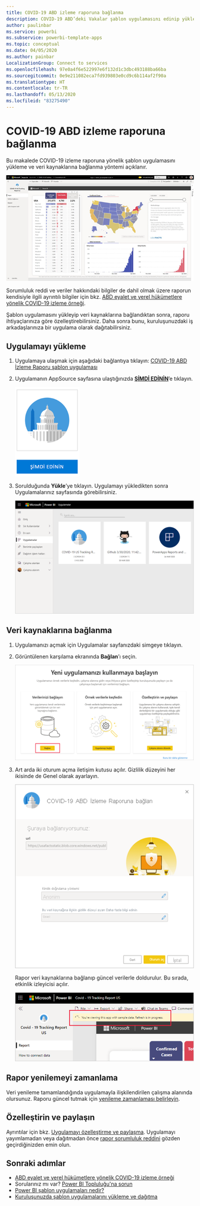 ```yaml
---
title: COVID-19 ABD izleme raporuna bağlanma
description: COVID-19 ABD’deki Vakalar şablon uygulamasını edinip yükleme ve verilerinize bağlanma.
author: paulinbar
ms.service: powerbi
ms.subservice: powerbi-template-apps
ms.topic: conceptual
ms.date: 04/05/2020
ms.author: painbar
LocalizationGroup: Connect to services
ms.openlocfilehash: 97e0a4f6e522997e6f132d1c3dbc493188ba66ba
ms.sourcegitcommit: 0e9e211082eca7fd939803e0cd9c6b114af2f90a
ms.translationtype: HT
ms.contentlocale: tr-TR
ms.lasthandoff: 05/13/2020
ms.locfileid: "83275490"
---
```

# <a name="connect-to-the-covid-19-us-tracking-report"></a>COVID-19 ABD izleme raporuna bağlanma
Bu makalede COVID-19 izleme raporuna yönelik şablon uygulamasını yükleme ve veri kaynaklarına bağlanma yöntemi açıklanır.

![COVID-19 ABD İzleme Raporu](media/service-connect-to-covid-19-tracking/service-covid-19-us-tracking-report-title-screen.png)

Sorumluluk reddi ve veriler hakkındaki bilgiler de dahil olmak üzere raporun kendisiyle ilgili ayrıntılı bilgiler için bkz. [ABD eyalet ve yerel hükümetlere yönelik COVID-19 izleme örneği](../create-reports/sample-covid-19-us.md).

Şablon uygulamasını yükleyip veri kaynaklarına bağlandıktan sonra, raporu ihtiyaçlarınıza göre özelleştirebilirsiniz. Daha sonra bunu, kuruluşunuzdaki iş arkadaşlarınıza bir uygulama olarak dağıtabilirsiniz.

## <a name="install-the-app"></a>Uygulamayı yükleme

1. Uygulamaya ulaşmak için aşağıdaki bağlantıya tıklayın: [COVID-19 ABD İzleme Raporu şablon uygulaması](https://appsource.microsoft.com/en-us/product/power-bi/pbi-contentpacks.covid19ms)

1. Uygulamanın AppSource sayfasına ulaştığınızda [**ŞİMDİ EDİNİN**](https://appsource.microsoft.com/en-us/product/power-bi/pbi-contentpacks.covid19ms)’e tıklayın.

    [![AppSource’ta COVID-19 ABD İzleme Raporu](media/service-connect-to-covid-19-tracking/service-covid-19-us-tracking-report-appsource-icon.png)](https://appsource.microsoft.com/en-us/product/power-bi/pbi-contentpacks.covid19ms)

1. Sorulduğunda **Yükle**’ye tıklayın. Uygulamayı yükledikten sonra Uygulamalarınız sayfasında görebilirsiniz.

   ![Uygulama sayfasında COVID-19 ABD İzleme Raporu](media/service-connect-to-covid-19-tracking/service-covid-19-us-tracking-report-apps-page-icon.png)

## <a name="connect-to-data-sources"></a>Veri kaynaklarına bağlanma

1. Uygulamanızı açmak için Uygulamalar sayfanızdaki simgeye tıklayın.

1. Görüntülenen karşılama ekranında **Bağlan**’ı seçin.

   ![Şablon uygulaması karşılama ekranı](media/service-connect-to-covid-19-tracking/service-covid-19-us-tracking-report-splash-screen.png)

1. Art arda iki oturum açma iletişim kutusu açılır. Gizlilik düzeyini her ikisinde de Genel olarak ayarlayın.

   ![COVID-19 ABD İzleme Raporu oturum açma iletişim kutusu](media/service-connect-to-covid-19-tracking/service-covid-19-us-tracking-report-signin-dialog.png)

   Rapor veri kaynaklarına bağlanıp güncel verilerle doldurulur. Bu sırada, etkinlik izleyicisi açılır.

   ![COVID-19 ABD İzleme Raporu, yenileme sürüyor](media/service-connect-to-covid-19-tracking/service-covid-19-us-tracking-report-refresh-monitor.png)

## <a name="schedule-report-refresh"></a>Rapor yenilemeyi zamanlama

Veri yenileme tamamlandığında uygulamayla ilişkilendirilen çalışma alanında olursunuz. Raporu güncel tutmak için [yenileme zamanlaması belirleyin](../connect-data/refresh-scheduled-refresh.md).

## <a name="customize-and-share"></a>Özelleştirin ve paylaşın

Ayrıntılar için bkz. [Uygulamayı özelleştirme ve paylaşma](../connect-data/service-template-apps-install-distribute.md#customize-and-share-the-app). Uygulamayı yayımlamadan veya dağıtmadan önce [rapor sorumluluk reddini](../create-reports/sample-covid-19-us.md#disclaimers) gözden geçirdiğinizden emin olun.

## <a name="next-steps"></a>Sonraki adımlar
* [ABD eyalet ve yerel hükümetlere yönelik COVID-19 izleme örneği](../create-reports/sample-covid-19-us.md)
* Sorularınız mı var? [Power BI Topluluğu'na sorun](https://community.powerbi.com/)
* [Power BI şablon uygulamaları nedir?](../connect-data/service-template-apps-overview.md)
* [Kuruluşunuzda şablon uygulamalarını yükleme ve dağıtma](../connect-data/service-template-apps-install-distribute.md)
